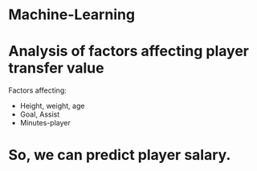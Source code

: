 # Machine-Learning
# Analysis of factors affecting player transfer value
Factors affecting:
- Height, weight, age
- Goal, Assist
- Minutes-player
# So, we can predict player salary.
